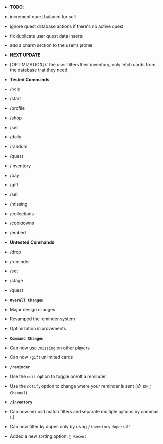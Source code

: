 - **TODO**:
 - increment quest balance for sell
 - ignore quest database actions if there's no active quest
 - fix duplicate user quest data inserts
 - add a charm section to the user's profile

- **NEXT UPDATE**
 - [OPTIMIZATION] if the user filters their inventory, only fetch cards from the database that they need

- **Tested Commands**
 - /help
 - /start
 - /profile
 - /shop
 - /sell
 - /daily
 - /random
 - /quest
 - /inventory
 - /pay
 - /gift
 - /sell
 - /missing
 - /collections
 - /cooldowns
 - /embed

- **Untested Commands**
 - /drop
 - /reminder
 - /set
 - /stage
 - /quest

<!-- Changelog -->
- **`Overall Changes`**
 - Major design changes
 - Revamped the reminder system
 - Optimization improvements

- **`Command Changes`**
 - Can now use `/missing` on other players
 - Can now `/gift` unlimited cards

- **`/reminder`**
 - Use the `edit` option to toggle on/off a reminder
 - Use the `notify` option to change where your reminder is sent (`📫 DM` `💬 Channel`)

- **`/inventory`**
 - Can now mix and match filters and separate multiple options by commas (,)
 - Can now filter by dupes only by using `/inventory` `dupes:all`
 - Added a new sorting option: `📅 Recent`